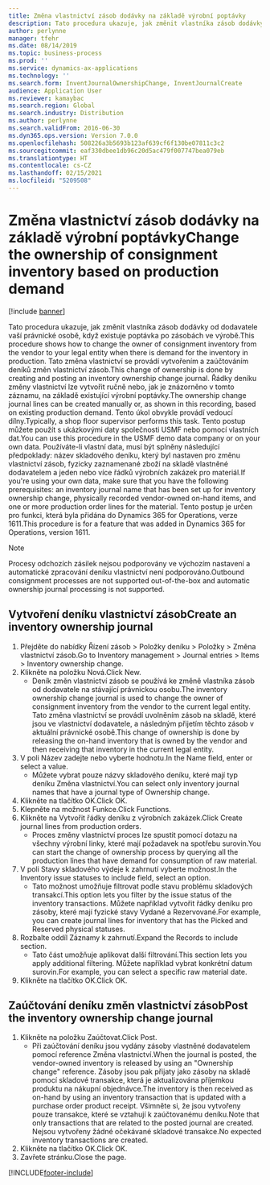 ```yaml
---
title: Změna vlastnictví zásob dodávky na základě výrobní poptávky
description: Tato procedura ukazuje, jak změnit vlastníka zásob dodávky od dodavatele vaší právnické osobě, když existuje poptávka po zásobách ve výrobě.
author: perlynne
manager: tfehr
ms.date: 08/14/2019
ms.topic: business-process
ms.prod: ''
ms.service: dynamics-ax-applications
ms.technology: ''
ms.search.form: InventJournalOwnershipChange, InventJournalCreate
audience: Application User
ms.reviewer: kamaybac
ms.search.region: Global
ms.search.industry: Distribution
ms.author: perlynne
ms.search.validFrom: 2016-06-30
ms.dyn365.ops.version: Version 7.0.0
ms.openlocfilehash: 508226a3b5693b123af639cf6f130be07811c3c2
ms.sourcegitcommit: eaf330dbee1db96c20d5ac479f007747bea079eb
ms.translationtype: HT
ms.contentlocale: cs-CZ
ms.lasthandoff: 02/15/2021
ms.locfileid: "5209508"
---
```

# <a name="change-the-ownership-of-consignment-inventory-based-on-production-demand"></a><span data-ttu-id="796c4-103">Změna vlastnictví zásob dodávky na základě výrobní poptávky</span><span class="sxs-lookup"><span data-stu-id="796c4-103">Change the ownership of consignment inventory based on production demand</span></span>

[!include [banner](../../includes/banner.md)]

<span data-ttu-id="796c4-104">Tato procedura ukazuje, jak změnit vlastníka zásob dodávky od dodavatele vaší právnické osobě, když existuje poptávka po zásobách ve výrobě.</span><span class="sxs-lookup"><span data-stu-id="796c4-104">This procedure shows how to change the owner of consignment inventory from the vendor to your legal entity when there is demand for the inventory in production.</span></span> <span data-ttu-id="796c4-105">Tato změna vlastnictví se provádí vytvořením a zaúčtováním deníků změn vlastnictví zásob.</span><span class="sxs-lookup"><span data-stu-id="796c4-105">This change of ownership is done by creating and posting an inventory ownership change journal.</span></span> <span data-ttu-id="796c4-106">Řádky deníku změny vlastnictví lze vytvořit ručně nebo, jak je znázorněno v tomto záznamu, na základě existující výrobní poptávky.</span><span class="sxs-lookup"><span data-stu-id="796c4-106">The ownership change journal lines can be created manually or, as shown in this recording, based on existing production demand.</span></span> <span data-ttu-id="796c4-107">Tento úkol obvykle provádí vedoucí dílny.</span><span class="sxs-lookup"><span data-stu-id="796c4-107">Typically, a shop floor supervisor performs this task.</span></span> <span data-ttu-id="796c4-108">Tento postup můžete použít s ukázkovými daty společnosti USMF nebo pomocí vlastních dat.</span><span class="sxs-lookup"><span data-stu-id="796c4-108">You can use this procedure in the USMF demo data company or on your own data.</span></span> <span data-ttu-id="796c4-109">Používáte-li vlastní data, musí být splněny následující předpoklady: název skladového deníku, který byl nastaven pro změnu vlastnictví zásob, fyzicky zaznamenané zboží na skladě vlastněné dodavatelem a jeden nebo více řádků výrobních zakázek pro materiál.</span><span class="sxs-lookup"><span data-stu-id="796c4-109">If you're using your own data, make sure that you have the following prerequisites: an inventory journal name that has been set up for inventory ownership change, physically recorded vendor-owned on-hand items, and one or more production order lines for the material.</span></span> <span data-ttu-id="796c4-110">Tento postup je určen pro funkci, která byla přidána do Dynamics 365 for Operations, verze 1611.</span><span class="sxs-lookup"><span data-stu-id="796c4-110">This procedure is for a feature that was added in Dynamics 365 for Operations, version 1611.</span></span>

> [!NOTE]
> <span data-ttu-id="796c4-111">Procesy odchozích zásilek nejsou podporovány ve výchozím nastavení a automatické zpracování deníku vlastnictví není podporováno.</span><span class="sxs-lookup"><span data-stu-id="796c4-111">Outbound consignment processes are not supported out-of-the-box and automatic ownership journal processing is not supported.</span></span>

## <a name="create-an-inventory-ownership-journal"></a><span data-ttu-id="796c4-112">Vytvoření deníku vlastnictví zásob</span><span class="sxs-lookup"><span data-stu-id="796c4-112">Create an inventory ownership journal</span></span>
1. <span data-ttu-id="796c4-113">Přejděte do nabídky Řízení zásob > Položky deníku > Položky > Změna vlastnictví zásob.</span><span class="sxs-lookup"><span data-stu-id="796c4-113">Go to Inventory management > Journal entries > Items > Inventory ownership change.</span></span>
2. <span data-ttu-id="796c4-114">Klikněte na položku Nová.</span><span class="sxs-lookup"><span data-stu-id="796c4-114">Click New.</span></span>
    * <span data-ttu-id="796c4-115">Deník změn vlastnictví zásob se používá ke změně vlastníka zásob od dodavatele na stávající právnickou osobu.</span><span class="sxs-lookup"><span data-stu-id="796c4-115">The inventory ownership change journal is used to change the owner of consignment inventory from the vendor to the current legal entity.</span></span> <span data-ttu-id="796c4-116">Tato změna vlastnictví se provádí uvolněním zásob na skladě, které jsou ve vlastnictví dodavatele, a následným přijetím těchto zásob v aktuální právnické osobě.</span><span class="sxs-lookup"><span data-stu-id="796c4-116">This change of ownership is done by releasing the on-hand inventory that is owned by the vendor and then receiving that inventory in the current legal entity.</span></span>  
3. <span data-ttu-id="796c4-117">V poli Název zadejte nebo vyberte hodnotu.</span><span class="sxs-lookup"><span data-stu-id="796c4-117">In the Name field, enter or select a value.</span></span>
    * <span data-ttu-id="796c4-118">Můžete vybrat pouze názvy skladového deníku, které mají typ deníku Změna vlastnictví.</span><span class="sxs-lookup"><span data-stu-id="796c4-118">You can select only inventory journal names that have a journal type of Ownership change.</span></span>  
4. <span data-ttu-id="796c4-119">Klikněte na tlačítko OK.</span><span class="sxs-lookup"><span data-stu-id="796c4-119">Click OK.</span></span>
5. <span data-ttu-id="796c4-120">Klepněte na možnost Funkce.</span><span class="sxs-lookup"><span data-stu-id="796c4-120">Click Functions.</span></span>
6. <span data-ttu-id="796c4-121">Klikněte na Vytvořit řádky deníku z výrobních zakázek.</span><span class="sxs-lookup"><span data-stu-id="796c4-121">Click Create journal lines from production orders.</span></span>
    * <span data-ttu-id="796c4-122">Proces změny vlastnictví proces lze spustit pomocí dotazu na všechny výrobní linky, které mají požadavek na spotřebu surovin.</span><span class="sxs-lookup"><span data-stu-id="796c4-122">You can start the change of ownership process by querying all the production lines that have demand for consumption of raw material.</span></span>  
7. <span data-ttu-id="796c4-123">V poli Stavy skladového výdeje k zahrnutí vyberte možnost.</span><span class="sxs-lookup"><span data-stu-id="796c4-123">In the Inventory issue statuses to include field, select an option.</span></span>
    * <span data-ttu-id="796c4-124">Tato možnost umožňuje filtrovat podle stavu problému skladových transakcí.</span><span class="sxs-lookup"><span data-stu-id="796c4-124">This option lets you filter by the issue status of the inventory transactions.</span></span> <span data-ttu-id="796c4-125">Můžete například vytvořit řádky deníku pro zásoby, které mají fyzické stavy Vydané a Rezervované.</span><span class="sxs-lookup"><span data-stu-id="796c4-125">For example, you can create journal lines for inventory that has the Picked and Reserved physical statuses.</span></span>  
8. <span data-ttu-id="796c4-126">Rozbalte oddíl Záznamy k zahrnutí.</span><span class="sxs-lookup"><span data-stu-id="796c4-126">Expand the Records to include section.</span></span>
    * <span data-ttu-id="796c4-127">Tato část umožňuje aplikovat další filtrování.</span><span class="sxs-lookup"><span data-stu-id="796c4-127">This section lets you apply additional filtering.</span></span> <span data-ttu-id="796c4-128">Můžete například vybrat konkrétní datum surovin.</span><span class="sxs-lookup"><span data-stu-id="796c4-128">For example, you can select a specific raw material date.</span></span>  
9. <span data-ttu-id="796c4-129">Klikněte na tlačítko OK.</span><span class="sxs-lookup"><span data-stu-id="796c4-129">Click OK.</span></span>

## <a name="post-the-inventory-ownership-change-journal"></a><span data-ttu-id="796c4-130">Zaúčtování deníku změn vlastnictví zásob</span><span class="sxs-lookup"><span data-stu-id="796c4-130">Post the inventory ownership change journal</span></span>
1. <span data-ttu-id="796c4-131">Klikněte na položku Zaúčtovat.</span><span class="sxs-lookup"><span data-stu-id="796c4-131">Click Post.</span></span>
    * <span data-ttu-id="796c4-132">Při zaúčtování deníku jsou vydány zásoby vlastněné dodavatelem pomocí reference Změna vlastnictví.</span><span class="sxs-lookup"><span data-stu-id="796c4-132">When the journal is posted, the vendor-owned inventory is released by using an "Ownership change" reference.</span></span> <span data-ttu-id="796c4-133">Zásoby jsou pak přijaty jako zásoby na skladě pomocí skladové transakce, která je aktualizována příjemkou produktu na nákupní objednávce.</span><span class="sxs-lookup"><span data-stu-id="796c4-133">The inventory is then received as on-hand by using an inventory transaction that is updated with a purchase order product receipt.</span></span> <span data-ttu-id="796c4-134">Všimněte si, že jsou vytvořeny pouze transakce, které se vztahují k zaúčtovanému deníku.</span><span class="sxs-lookup"><span data-stu-id="796c4-134">Note that only transactions that are related to the posted journal are created.</span></span> <span data-ttu-id="796c4-135">Nejsou vytvořeny žádné očekávané skladové transakce.</span><span class="sxs-lookup"><span data-stu-id="796c4-135">No expected inventory transactions are created.</span></span>  
2. <span data-ttu-id="796c4-136">Klikněte na tlačítko OK.</span><span class="sxs-lookup"><span data-stu-id="796c4-136">Click OK.</span></span>
3. <span data-ttu-id="796c4-137">Zavřete stránku.</span><span class="sxs-lookup"><span data-stu-id="796c4-137">Close the page.</span></span>



[!INCLUDE[footer-include](../../../includes/footer-banner.md)]